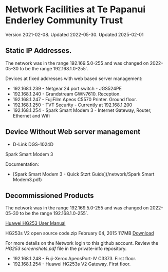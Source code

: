 # Network Facilities at Te Papanui Enderley Community Trust

Version 2021-02-08. Updated 2022-05-30. Updated 2025-02-01

## Static IP Addresses.

The network was in the range 192.169.5.0-255 and was changed on 2022-05-30 to be the range 192.168.1.0-255`.

Devices at fixed addresses with web based server management:

* 192.168.1.239 - Netgear 24 port switch - JGS524PE
* 192.168.1.240 - Grandstream GWN7610. Reception.
* 192.168.1.247 - FujiFilm Apeos C5570 Printer. Ground floor.
* 192.168.1.250 - TVT Security - Currently at 192.168.1.200
* 192.168.1.254 - Spark Smart Modem 3 - Internet Gateway, Router, Ethernet and Wifi

## Device Without Web server management

* D-Link DGS-1024D

Spark Smart Modem 3

Documentation:

* [Spark Smart Modem 3 - Quick Stzrt Guide](/network/Spark Smart Modem3.pdf)


## Decommissioned Products

The network was in the range 192.169.5.0-255 and was changed on 2022-05-30 to be the range 192.168.1.0-255`.

[Huawei HG253 User Manual](https://www.manualslib.com/manual/1195405/Huawei-Hg253s.html#manual)

HG253s V2 open source code.zip February 04, 2015 117MB [Download](https://consumer-tkb.huawei.com/weknow/servlet/download/public?contextNo=S1600345805)

For more details on the Network login to this github account. Review the *HG253 screenshots.pdf* file in the private-info repository.


* 192.168.1.248 - Fuji-Xerox ApeosPort-IV C3373. First floor.
* 192.168.1.254 - Huawei HG253s V2 Gateway. First floor.

